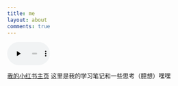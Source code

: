 ```yaml
---
title: me
layout: about
comments: true
---
```


<audio controls preload="none" style="width: 100; ">
    <source src="/music/夜空中最亮的星.mp3" type="audio/mpeg">
</audio>


[我的小红书主页](https://www.xiaohongshu.com/user/profile/6668129f000000000303359b)
这里是我的学习笔记和一些思考（臆想）嘿嘿

<div id="comments">
    <script src="https://utteranc.es/client.js"
            repo="tingshuo-yiqing/tingshuo-yiqing.github.io"
            issue-term="pathname"
            label="Comment"
            theme="github-dark"
            crossorigin="anonymous"
            async>
    </script>
</div>
